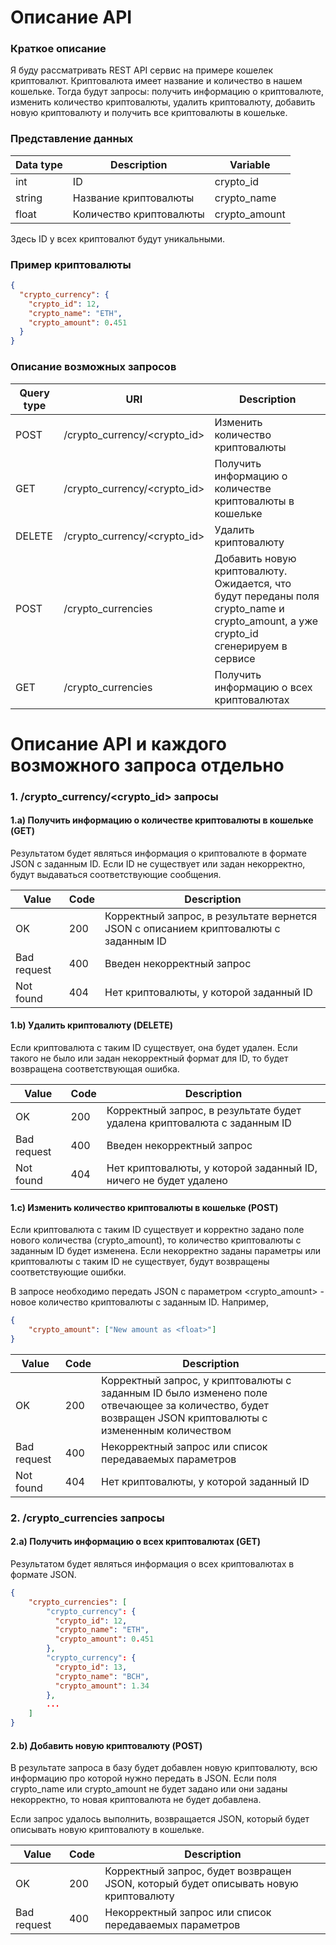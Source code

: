 # Описание API

### Краткое описание 

Я буду рассматривать REST API сервис на примере кошелек криптовалют. Криптовалюта имеет название и количество в нашем кошельке. Тогда будут запросы: получить информацию о криптовалюте, изменить количество криптовалюты, удалить криптовалюту, добавить новую криптовалюту и получить все криптовалюты в кошельке.

### Представление данных

| Data type | Description | Variable |
| ------ | ------ | ------ |
| int | ID | crypto_id |
| string | Название криптовалюты | crypto_name |
| float | Количество криптовалюты | crypto_amount |

Здесь ID у всех криптовалют будут уникальными. 

### Пример криптовалюты

```json
{
  "crypto_currency": {
    "crypto_id": 12,
    "crypto_name": "ETH",
    "crypto_amount": 0.451
  }
}
```

### Описание возможных запросов

| Query type | URI | Description |
| ------ | ------ | ------ |
|  POST | /crypto_currency/<crypto_id> | Изменить количество криптовалюты |
|  GET | /crypto_currency/<crypto_id> | Получить информацию о количестве криптовалюты в кошельке |
|  DELETE | /crypto_currency/<crypto_id> | Удалить криптовалюту |
|  POST | /crypto_currencies | Добавить новую криптовалюту. Ожидается, что будут переданы поля crypto_name и crypto_amount, а уже crypto_id сгенерируем в сервисе |
| GET | /crypto_currencies | Получить информацию о всех криптовалютах |

# Описание API и каждого возможного запроса отдельно 

### 1. /crypto_currency/<crypto_id> запросы

#### 1.a) Получить информацию о количестве криптовалюты в кошельке (GET)

Результатом будет являться информация о криптовалюте в формате JSON с заданным ID. Если ID не существует или задан некорректно, будут выдаваться соответствующие сообщения.

| Value | Code | Description |
| ------ | ------ | ------ |
|  OK | 200 | Корректный запрос, в результате вернется JSON с описанием криптовалюты с заданным ID |
|  Bad request | 400 | Введен некорректный запрос |
|  Not found | 404 | Нет криптовалюты, у которой заданный ID |

#### 1.b) Удалить криптовалюту (DELETE)

Если криптовалюта с таким ID существует, она будет удален. Если такого не было или задан некорректный формат для ID, то будет возвращена соответствующая ошибка.

| Value | Code | Description |
| ------ | ------ | ------ |
|  OK | 200 | Корректный запрос, в результате будет удалена криптовалюта с заданным ID |
|  Bad request | 400 | Введен некорректный запрос |
|  Not found | 404 | Нет криптовалюты, у которой заданный ID, ничего не будет удалено |

#### 1.c) Изменить количество криптовалюты в кошельке (POST)

Если криптовалюта с таким ID существует и корректно задано поле нового количества (crypto_amount), то количество криптовалюты с заданным ID будет изменена. Если некорректно заданы параметры или криптовалюты с таким ID не существует, будут возвращены соответствующие ошибки. 

В запросе необходимо передать JSON с параметром <crypto_amount> - новое количество криптовалюты с заданным ID. Например,

```json
{
    "crypto_amount": ["New amount as <float>"]
}
```

| Value | Code | Description |
| ------ | ------ | ------ |
|  OK | 200 | Корректный запрос, у криптовалюты с заданным ID было изменено поле отвечающее за количество, будет возвращен JSON криптовалюты с измененным количеством|
|  Bad request | 400 | Некорректный запрос или список передаваемых параметров |
|  Not found | 404 | Нет криптовалюты, у которой заданный ID |

### 2. /crypto_currencies запросы

#### 2.a) Получить информацию о всех криптовалютах (GET)

Результатом будет являться информация о всех криптовалютах в формате JSON.
```json
{
    "crypto_currencies": [
        "crypto_currency": {
          "crypto_id": 12,
          "crypto_name": "ETH",
          "crypto_amount": 0.451
        },
        "crypto_currency": {
          "crypto_id": 13,
          "crypto_name": "BCH",
          "crypto_amount": 1.34
        },
        ...
    ]
}
```

#### 2.b) Добавить новую криптовалюту (POST)

В результате запроса в базу будет добавлен новую криптовалюту, всю информацию про которой нужно передать в JSON. Если поля crypto_name или crypto_amount не будет задано или они заданы некорректно, то новая криптовалюта не будет добавлена.

Если запрос удалось выполнить, возвращается JSON, который будет описывать новую криптовалюту в кошельке. 

| Value | Code | Description |
| ------ | ------ | ------ |
|  OK | 200 | Корректный запрос, будет возвращен JSON, который будет описывать новую криптовалюту |
|  Bad request | 400 | Некорректный запрос или список передаваемых параметров |

